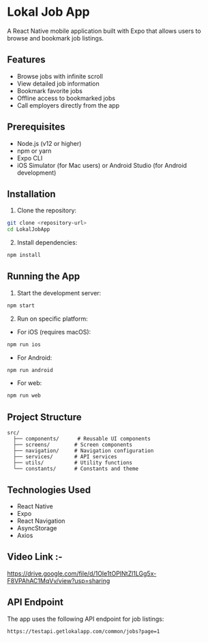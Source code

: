 # Lokal Job App

A React Native mobile application built with Expo that allows users to browse and bookmark job listings.

## Features

- Browse jobs with infinite scroll
- View detailed job information
- Bookmark favorite jobs
- Offline access to bookmarked jobs
- Call employers directly from the app

## Prerequisites

- Node.js (v12 or higher)
- npm or yarn
- Expo CLI
- iOS Simulator (for Mac users) or Android Studio (for Android development)

## Installation

1. Clone the repository:
```bash
git clone <repository-url>
cd LokalJobApp
```

2. Install dependencies:
```bash
npm install
```

## Running the App

1. Start the development server:
```bash
npm start
```

2. Run on specific platform:
- For iOS (requires macOS):
```bash
npm run ios
```
- For Android:
```bash
npm run android
```
- For web:
```bash
npm run web
```

## Project Structure

```
src/
  ├── components/      # Reusable UI components
  ├── screens/        # Screen components
  ├── navigation/     # Navigation configuration
  ├── services/       # API services
  ├── utils/          # Utility functions
  └── constants/      # Constants and theme
```

## Technologies Used

- React Native
- Expo
- React Navigation
- AsyncStorage
- Axios

## Video Link :-

https://drive.google.com/file/d/1Ole1tOPINtZl1LGg5x-F8VPAhAC1MqVv/view?usp=sharing



## API Endpoint

The app uses the following API endpoint for job listings:
```
https://testapi.getlokalapp.com/common/jobs?page=1
```

